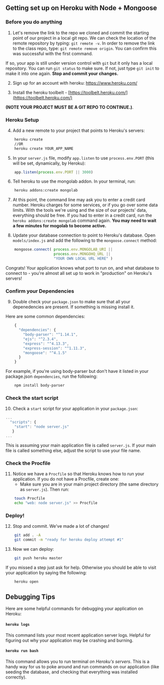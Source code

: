 ## Getting set up on Heroku with Node + Mongoose

### Before you do anything
1) Let's remove the link to the repo we cloned and commit the starting point of our project in a local git repo. We can check the location of the remote repository by typing: `git remote -v`. In order to remove the link to the class repo, type: `git remote remove origin`. You can confirm this was successful with the first command.

If so, your app is still under version control with `git` but it only has a local repository. You can run `git status` to make sure. If not, just type `git init` to make it into one again. __Stop and commit your changes.__

2) Sign up for an account with heroku: https://www.heroku.com/

3) Install the heroku toolbelt - [https://toolbelt.heroku.com/](https://toolbelt.heroku.com/)

**(NOTE YOUR PROJECT MUST BE A GIT REPO TO CONTINUE.)**.

### Heroku Setup

4) Add a new remote to your project that points to Heroku's servers:

```bash
    heroku create
    //OR
    heroku create YOUR_APP_NAME
```

5) In your `server.js` file, modify `app.listen` to use `process.env.PORT` (this will be set, dynamically, by Heroku):

```javascript
    app.listen(process.env.PORT || 3000)
```

6) Tell heroku to use the mongolab addon. In your terminal, run:

```bash
    heroku addons:create mongolab
```

7) At this point, the command line may ask you to enter a credit card number. Heroku charges for some services, or if you go over some data limits. With the tools we're using and the size of our projects' data, everything should be free.  If you had to enter in a credit card, run the `heroku addons:create mongolab` command again. __You may need to wait a few minutes for mogolab to become active.__

8) Update your database connection to point to Heroku's database. Open `models/index.js` and add the following to the `mongoose.connect` method:

```javascript
    mongoose.connect( process.env.MONGOLAB_URI ||
                      process.env.MONGOHQ_URL || 
                      "YOUR OWN LOCAL URL HERE" )
```

Congrats! Your application knows what port to run on, and what database to connect to - you're almost all set up to work in "production" on Heroku's servers!

### Confirm your Dependencies

9) Double check your `package.json` to make sure that all your depenedencies are present. If something is missing install it.

Here are some common dependencies:  
``` javascript
    {
      "dependencies": {
        "body-parser": "^1.14.1",
        "ejs": "^2.3.4",
        "express": "^4.13.3",
        "express-session": "^1.11.3",
        "mongoose": "^4.1.5"
      }
    }
```

For example, if you're using body-parser but don't have it listed in your package.json `dependencies`, run the following:

```bash
    npm install body-parser
```

### Check the start script
10) Check a `start` script for your application in your `package.json`:

```javascript
...
  "scripts": {
    "start": "node server.js"
   }
...
```

This is assuming your main application file is called `server.js`. If your main file is called something else, adjust the script to use your file name.

### Check the Procfile
11) Notice we have a `Procfile` so that Heroku knows how to run your application. If you do not have a Procfile, create one:
    - Make sure you are in your main project directory (the same directory as `server.js`). Then run:  
``` bash
    touch Procfile
    echo "web: node server.js" >> Procfile
```

### Deploy!
12) Stop and commit. We've made a lot of changes!
``` bash
    git add . -A
    git commit -m "ready for heroku deploy attempt #1"
```

13) Now we can deploy:
``` bash
    git push heroku master
```

If you missed a step just ask for help. Otherwise you should be able to visit your application by saying the following:

```bash
    heroku open
```

## Debugging Tips

Here are some helpful commands for debugging your application on Heroku:

#### `heroku logs`
This command lists your most recent application server logs. Helpful for figuring out why your application may be crashing and burning.

#### `heroku run bash`
This command allows you to run terminal _on Heroku's servers_. This is a handy way for us to poke around and run commands on our application (like seeding the database, and checking that everything was installed correctly).
